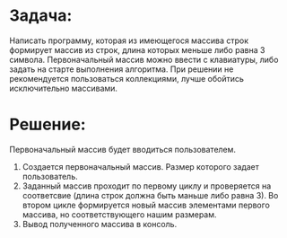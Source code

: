 **Задача:**
=
Написать программу, которая из имеющегося массива строк формирует массив из строк, длина которых меньше либо равна 3 символа. Первоначальный массив можно ввести с клавиатуры, либо задать на старте выполнения алгоритма. При решении не рекомендуется пользоваться коллекциями, лучше обойтись исключительно массивами.

**Решение:**
=
Первоначальный массив будет вводиться пользователем.

1. Создается первоначальный массив. Размер которого задает пользователь.
2. Заданный массив проходит по первому циклу и проверяется на соответсвие (длина строк должна быть маньше либо равна 3). Во втором цикле формируется новый массив элементами первого массива, но соответствующего нашим размерам.
3. Вывод полученного массива в консоль.